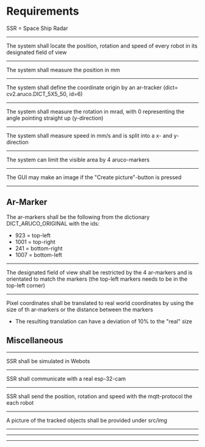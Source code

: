 
# Requirements

SSR = Space Ship Radar

---

The system shall locate the position, rotation and speed of every robot in its designated field of view

---

The system shall measure the position in mm 

---

The system shall define the coordinate origin by an ar-tracker (dict= cv2.aruco.DICT_5X5_50, id=6)

---


The system shall measure the rotation in mrad, with 0 representing the angle pointing straight up (y-direction)

---

The system shall measure speed in mm/s and is split into a x- and y-direction

---

The system can limit the visible area by 4 aruco-markers

---

The GUI may make an image if the "Create picture"-button is pressed

---

## Ar-Marker

The ar-markers shall be the following from the dictionary DICT_ARUCO_ORIGINAL with the ids:
- 923 = top-left
- 1001 = top-right
- 241 = bottom-right
- 1007 = bottom-left

---

The designated field of view shall be restricted by the 4 ar-markers and is orientated to match the markers (the top-left markers needs to be in the top-left corner)

---

Pixel coordinates shall be translated to real world coordinates by using the size of th ar-markers or the distance between the markers
- The resulting translation can have a deviation of 10% to the "real" size


## Miscellaneous

---

SSR shall be simulated in Webots

---

SSR shall communicate with a real esp-32-cam 

---

SSR shall send the position, rotation and speed with the mqtt-protocol the each robot

---

A picture of the tracked objects shall be provided under src/img

---

<!-- the coordinates could match the orientation of webots? -->

---

<!-- SSR shall identify each robot -->

---

